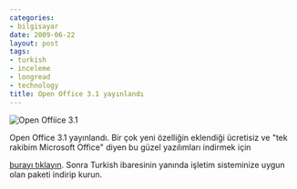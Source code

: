 ```yaml
---
categories:
- bilgisayar
date: 2009-06-22
layout: post
tags:
- turkish
- inceleme
- longread
- technology
title: Open Office 3.1 yayınlandı
---
```


![](/images/ooo31.jpg "Open Offiice 3.1")

Open Office 3.1 yayınlandı. Bir çok yeni özelliğin eklendiği ücretisiz ve "tek rakibim Microsoft Office" diyen bu güzel yazılımları indirmek için

[burayı tıklayın](http://download.openoffice.org/other.html#tr). Sonra Turkish ibaresinin yanında işletim sisteminize uygun olan paketi indirip kurun.
